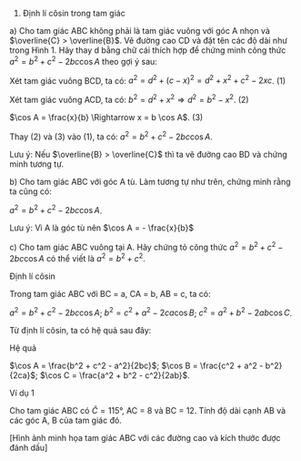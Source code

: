1. Định lí côsin trong tam giác

a) Cho tam giác ABC không phải là tam giác vuông với góc A nhọn và $\overline{C} > \overline{B}$. Vẽ đường cao CD và đặt tên các độ dài như trong Hình 1. Hãy thay d bằng chữ cái thích hợp để chứng minh công thức $a^2 = b^2 + c^2 - 2bc \cos A$ theo gợi ý sau:

Xét tam giác vuông BCD, ta có: $a^2 = d^2 + (c - x)^2 = d^2 + x^2 + c^2 - 2xc$. (1)

Xét tam giác vuông ACD, ta có: $b^2 = d^2 + x^2 \Rightarrow d^2 = b^2 - x^2$. (2)

$\cos A = \frac{x}{b} \Rightarrow x = b \cos A$. (3)

Thay (2) và (3) vào (1), ta có: $a^2 = b^2 + c^2 - 2bc \cos A$.

Lưu ý: Nếu $\overline{B} > \overline{C}$ thì ta vẽ đường cao BD và chứng minh tương tự.

b) Cho tam giác ABC với góc A tù. Làm tương tự như trên, chứng minh rằng ta cũng có:

$a^2 = b^2 + c^2 - 2bc \cos A$.

Lưu ý: Vì A là góc tù nên $\cos A = - \frac{x}{b}$

c) Cho tam giác ABC vuông tại A. Hãy chứng tỏ công thức $a^2 = b^2 + c^2 - 2bc \cos A$ có thể viết là $a^2 = b^2 + c^2$.

Định lí côsin

Trong tam giác ABC với BC = a, CA = b, AB = c, ta có:

$a^2 = b^2 + c^2 - 2bc \cos A$;
$b^2 = c^2 + a^2 - 2ca \cos B$;
$c^2 = a^2 + b^2 - 2ab \cos C$.

Từ định lí côsin, ta có hệ quả sau đây:

Hệ quả

$\cos A = \frac{b^2 + c^2 - a^2}{2bc}$;
$\cos B = \frac{c^2 + a^2 - b^2}{2ca}$;
$\cos C = \frac{a^2 + b^2 - c^2}{2ab}$.

Ví dụ 1

Cho tam giác ABC có $\widehat{C} = 115°$, AC = 8 và BC = 12. Tính độ dài cạnh AB và các góc A, B của tam giác đó.

[Hình ảnh minh họa tam giác ABC với các đường cao và kích thước được đánh dấu]